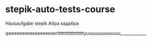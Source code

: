 # stepik-auto-tests-course
Hausaufgabe stepik
Абра кадабра




qweeeeeeeeeeeeeeeeerttttttttttttttttttyuuuuuuuuuuuuu_____________